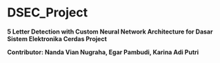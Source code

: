 # DSEC_Project

<b>5 Letter Detection with Custom Neural Network Architecture for Dasar Sistem Elektronika Cerdas Project</p>
<b>Contributor: Nanda Vian Nugraha, Egar Pambudi, Karina Adi Putri</b>

